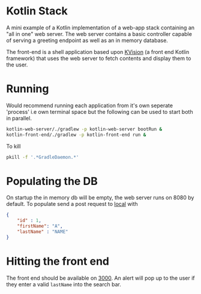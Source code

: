 # Kotlin Stack

A mini example of a Kotlin implementation of a web-app stack containing an "all in
one" web server. The web server contains a basic controller capable of serving a greeting endpoint
 as well as an in memory database.

The front-end is a shell application based upon [KVision](https://github.com/rjaros/kvision) (a front end Kotlin framework) that
uses the web server to fetch contents and display them to the user.

# Running

Would recommend running each application from it's own seperate 'process' i.e own terminal
space but the following can be used to start both in parallel.

```bash
kotlin-web-server/./gradlew -p kotlin-web-server bootRun &
kotlin-front-end/./gradlew -p kotlin-front-end run &
```

To kill

```bash
pkill -f '.*GradleDaemon.*'
```

# Populating the DB

On startup the in memory db will be empty, the web server runs on 8080 by default. To populate send
a post request to [local](localhost:8080/save) with

```json
{
	"id" : 1,
	"firstName": "A",
	"lastName" : "NAME"
}
```

# Hitting the front end

The front end should be available on [3000](http://localhost:3000/). An alert will pop up to the user
if they enter a valid `lastName` into the search bar.

